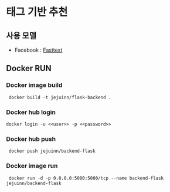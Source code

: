 # 태그 기반 추천
## 사용 모델
- Facebook : [Fasttext](https://fasttext.cc/docs/en/crawl-vectors.html)

## Docker RUN
### Docker image build
```commandline
 docker build -t jejuinn/flask-backend .
```
### Docker hub login
```commandline
docker login -u <<user>> -p <<password>>
```
### Docker hub push
```commandline
 docker push jejuinn/backend-flask
```
### Docker image run
```commandline
 docker run -d -p 0.0.0.0:5000:5000/tcp --name backend-flask jejuinn/backend-flask
```